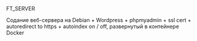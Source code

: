 FT_SERVER

Содание веб-сервера на Debian + Wordpress + phpmyadmin + ssl cert + autoredirect to https + autoindex on / off, развернутый в контейнере Docker
